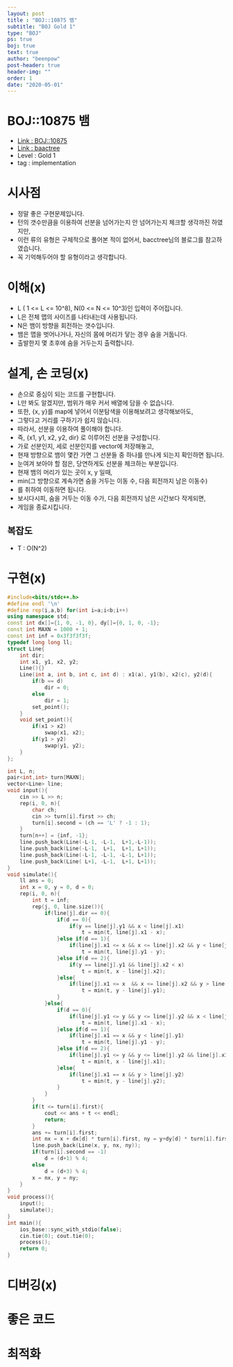 ```yaml
---
layout: post
title : "BOJ::10875 뱀"
subtitle: "BOJ Gold 1"
type: "BOJ"
ps: true
boj: true
text: true
author: "beenpow"
post-header: true
header-img: ""
order: 1
date: "2020-05-01"
---
```

# BOJ::10875 뱀
- [Link : BOJ::10875](https://www.acmicpc.net/problem/10875)
- [Link : baactree](https://baactree.tistory.com/11)
- Level : Gold 1
- tag : implementation

# 시사점
- 정말 좋은 구현문제입니다.
- 턴의 갯수만큼을 이용하여 선분을 넘어가는지 안 넘어가는지 체크할 생각까진 하였지만,
- 이런 류의 유형은 구체적으로 풀어본 적이 없어서, bacctree님의 블로그를 참고하였습니다.
- 꼭 기억해두어야 할 유형이라고 생각합니다.

# 이해(x)
- L ( 1 <= L <= 10^8), N(0 <= N <= 10^3)인 입력이 주어집니다.
- L은 전체 맵의 사이즈를 나타내는데 사용됩니다.
- N은 뱀이 방향을 회전하는 갯수입니다.
- 뱀은 맵을 벗어나거나, 자신의 몸에 머리가 닿는 경우 숨을 거둡니다.
- 출발한지 몇 초후에 숨을 거두는지 출력합니다.

# 설계, 손 코딩(x)
- 손으로 중심이 되는 코드를 구현합니다.
- L만 봐도 알겠지만, 범위가 매우 커서 배열에 담을 수 없습니다.
- 또한, {x, y}를 map에 넣어서 이분탐색을 이용해보려고 생각해보아도,
- 그렇다고 거리를 구하기가 쉽지 않습니다.
- 따라서, 선분을 이용하여 풀이해야 합니다.
- 즉, {x1, y1, x2, y2, dir} 로 이루어진 선분을 구성합니다.
- 가로 선분인지, 세로 선분인지를 vector에 저장해놓고,
- 현재 방향으로 뱀이 몇칸 가면 그 선분들 중 하나를 만나게 되는지 확인하면 됩니다.
- 눈여겨 보아야 할 점은, 당연하게도 선분을 체크하는 부분입니다.
- 현재 뱀의 머리가 있는 곳이 x, y 일때,
- min(그 방향으로 계속가면 숨을 거두는 이동 수, 다음 회전까지 남은 이동수)
- 를 취하여 이동하면 됩니다.
- 보시다시피, 숨을 거두는 이동 수가, 다음 회전까지 남은 시간보다 작게되면,
- 게임을 종료시킵니다.

## 복잡도
- T : O(N^2)

# 구현(x)

```cpp
#include<bits/stdc++.h>
#define endl '\n'
#define rep(i,a,b) for(int i=a;i<b;i++)
using namespace std;
const int dx[]={1, 0, -1, 0}, dy[]={0, 1, 0, -1};
const int MAXN = 1000 + 1;
const int inf = 0x3f3f3f3f;
typedef long long ll;
struct Line{
    int dir;
    int x1, y1, x2, y2;
    Line(){}
    Line(int a, int b, int c, int d) : x1(a), y1(b), x2(c), y2(d){
        if(b == d)
            dir = 0;
        else
            dir = 1;
        set_point();
    }
    void set_point(){
        if(x1 > x2)
            swap(x1, x2);
        if(y1 > y2)
            swap(y1, y2);
    }
};

int L, n;
pair<int,int> turn[MAXN];
vector<Line> line;
void input(){
    cin >> L >> n;
    rep(i, 0, n){
        char ch;
        cin >> turn[i].first >> ch;
        turn[i].second = (ch == 'L' ? -1 : 1);
    }
    turn[n++] = {inf, -1};
    line.push_back(Line(-L-1, -L-1,  L+1,-L-1));
    line.push_back(Line(-L-1,  L+1,  L+1, L+1));
    line.push_back(Line(-L-1, -L-1, -L-1, L+1));
    line.push_back(Line( L+1, -L-1,  L+1, L+1));
}
void simulate(){
    ll ans = 0;
    int x = 0, y = 0, d = 0;
    rep(i, 0, n){
        int t = inf;
        rep(j, 0, line.size()){
            if(line[j].dir == 0){
                if(d == 0){
                    if(y == line[j].y1 && x < line[j].x1)
                        t = min(t, line[j].x1 - x);
                }else if(d == 1){
                    if(line[j].x1 <= x && x <= line[j].x2 && y < line[j].y1)
                        t = min(t, line[j].y1 - y);
                }else if(d == 2){
                    if(y == line[j].y1 && line[j].x2 < x)
                        t = min(t, x - line[j].x2);
                }else{
                    if(line[j].x1 <= x  && x <= line[j].x2 && y > line[j].y1)
                        t = min(t, y - line[j].y1);
                }
            }else{
                if(d == 0){
                    if(line[j].y1 <= y && y <= line[j].y2 && x < line[j].x1)
                        t = min(t, line[j].x1 - x);
                }else if(d == 1){
                    if(line[j].x1 == x && y < line[j].y1)
                        t = min(t, line[j].y1 - y);
                }else if(d == 2){
                    if(line[j].y1 <= y && y <= line[j].y2 && line[j].x1 < x)
                        t = min(t, x - line[j].x1);
                }else{
                    if(line[j].x1 == x && y > line[j].y2)
                        t = min(t, y - line[j].y2);
                }
            }
        }
        if(t <= turn[i].first){
            cout << ans + t << endl;
            return;
        }
        ans += turn[i].first;
        int nx = x + dx[d] * turn[i].first, ny = y+dy[d] * turn[i].first;
        line.push_back(Line(x, y, nx, ny));
        if(turn[i].second == -1)
            d = (d+1) % 4;
        else
            d = (d+3) % 4;
        x = nx, y = ny;
    }
}
void process(){
    input();
    simulate();
}
int main(){
    ios_base::sync_with_stdio(false);
    cin.tie(0); cout.tie(0);
    process();
    return 0;
}
```

# 디버깅(x)

# 좋은 코드

# 최적화
